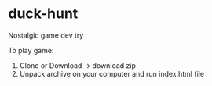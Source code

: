 # duck-hunt
Nostalgic game dev try

To play game: 
1. Clone or Download -> download zip
2. Unpack archive on your computer and run index.html file
